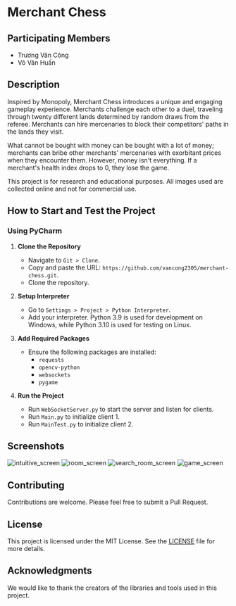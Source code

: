# Merchant Chess

## Participating Members
- Trương Văn Công
- Võ Văn Huấn

## Description
Inspired by Monopoly, Merchant Chess introduces a unique and engaging gameplay experience. Merchants challenge each other to a duel, traveling through twenty different lands determined by random draws from the referee. Merchants can hire mercenaries to block their competitors' paths in the lands they visit. 

What cannot be bought with money can be bought with a lot of money; merchants can bribe other merchants' mercenaries with exorbitant prices when they encounter them. However, money isn't everything. If a merchant's health index drops to 0, they lose the game.

This project is for research and educational purposes. All images used are collected online and not for commercial use.

## How to Start and Test the Project

### Using PyCharm
1. **Clone the Repository**
   - Navigate to `Git > Clone`.
   - Copy and paste the URL: `https://github.com/vancong2305/merchant-chess.git`.
   - Clone the repository.

2. **Setup Interpreter**
   - Go to `Settings > Project > Python Interpreter`.
   - Add your interpreter. Python 3.9 is used for development on Windows, while Python 3.10 is used for testing on Linux.

3. **Add Required Packages**
   - Ensure the following packages are installed:
     - `requests`
     - `opencv-python`
     - `websockets`
     - `pygame`

4. **Run the Project**
   - Run `WebSocketServer.py` to start the server and listen for clients.
   - Run `Main.py` to initialize client 1.
   - Run `MainTest.py` to initialize client 2.

## Screenshots
![intuitive_screen](https://github.com/vancong2305/merchant-chess/assets/137736021/bff94337-eaad-4c03-9e7d-946fa9d491e3)
![room_screen](https://github.com/vancong2305/merchant-chess/assets/137736021/2503441f-ceb8-4881-834d-76d552f6a8c3)
![search_room_screen](https://github.com/vancong2305/merchant-chess/assets/137736021/953eee69-dc4b-4190-8292-33f25e40d56d)
![game_screen](https://github.com/vancong2305/merchant-chess/assets/137736021/195bcc51-e9ff-48b5-9a11-1eac81ed08d9)


## Contributing
Contributions are welcome. Please feel free to submit a Pull Request.

## License
This project is licensed under the MIT License. See the [LICENSE](LICENSE) file for more details.

## Acknowledgments
We would like to thank the creators of the libraries and tools used in this project.
